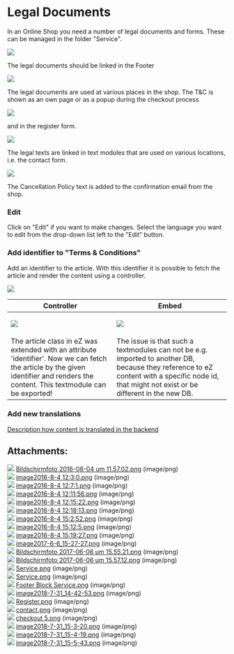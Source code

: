 #  Legal Documents 

In an Online Shop you need a number of legal documents and forms. These can be managed in the folder "Service".

![](attachments/23560989/23570911.png)

The legal documents should be linked in the Footer

![](attachments/23560989/23570898.png)

The legal documents are used at various places in the shop. The T\&C is shown as an own page or as a popup during the checkout process

![](attachments/23560989/23563167.png)

and in the register form.

![](attachments/23560989/23570894.png)

The legal texts are linked in text modules that are used on various locations, i.e. the contact form.

![](attachments/23560989/23570895.png)

The Cancellation Policy text is added to the confirmation email from the shop.

### Edit

Click on "Edit" if you want to make changes. Select the language you want to edit from the drop-down list left to the "Edit" button.

### Add identifier to "Terms & Conditions"

Add an identifier to the article. With this identifier it is possible to fetch the article and render the content using a controller.

![](attachments/23560989/23563168.png)

<table>
<thead>
<tr class="header">
<th>Controller</th>
<th>Embed</th>
</tr>
</thead>
<tbody>
<tr>
<td>
<p><img src="attachments/23560989/23563170.png" class="confluence-embedded-image" /></p>
</td>
<td>
<p><img src="attachments/23560989/23563171.png" class="confluence-embedded-image" /></p>
</td>
</tr>
<tr>
<td>The article class in eZ was extended with an attribute 'identifier'. Now we can fetch the article by the given identifier and renders the content. This textmodule can be exported!</td>
<td>The issue is that such a textmodules can not be e.g. imported to another DB, because they reference to eZ content with a specific node id, that might not exist or be different in the new DB.</td>
</tr>
</tbody>
</table>

### Add new translations

[Description how content is translated in the backend](Content-translation_23560685.html)

## Attachments:

![](images/icons/bullet_blue.gif) [Bildschirmfoto 2016-08-04 um 11.57.02.png](attachments/23560989/23563661.png) (image/png)  
![](images/icons/bullet_blue.gif) [image2016-8-4 12:3:0.png](attachments/23560989/23563662.png) (image/png)  
![](images/icons/bullet_blue.gif) [image2016-8-4 12:7:1.png](attachments/23560989/23563663.png) (image/png)  
![](images/icons/bullet_blue.gif) [image2016-8-4 12:11:56.png](attachments/23560989/23563713.png) (image/png)  
![](images/icons/bullet_blue.gif) [image2016-8-4 12:15:22.png](attachments/23560989/23563714.png) (image/png)  
![](images/icons/bullet_blue.gif) [image2016-8-4 12:18:13.png](attachments/23560989/23563715.png) (image/png)  
![](images/icons/bullet_blue.gif) [image2016-8-4 15:2:52.png](attachments/23560989/23561550.png) (image/png)  
![](images/icons/bullet_blue.gif) [image2016-8-4 15:12:5.png](attachments/23560989/23561548.png) (image/png)  
![](images/icons/bullet_blue.gif) [image2016-8-4 15:19:27.png](attachments/23560989/23561552.png) (image/png)  
![](images/icons/bullet_blue.gif) [image2017-6-6\_15-27-27.png](attachments/23560989/23563479.png) (image/png)  
![](images/icons/bullet_blue.gif) [Bildschirmfoto 2017-06-06 um 15.55.21.png](attachments/23560989/23563480.png) (image/png)  
![](images/icons/bullet_blue.gif) [Bildschirmfoto 2017-06-06 um 15.57.12.png](attachments/23560989/23563467.png) (image/png)  
![](images/icons/bullet_blue.gif) [Service.png](attachments/23560989/23570912.png) (image/png)  
![](images/icons/bullet_blue.gif) [Service.png](attachments/23560989/23570911.png) (image/png)  
![](images/icons/bullet_blue.gif) [Footer Block Service.png](attachments/23560989/23570898.png) (image/png)  
![](images/icons/bullet_blue.gif) [image2018-7-31\_14-42-53.png](attachments/23560989/23570892.png) (image/png)  
![](images/icons/bullet_blue.gif) [Register.png](attachments/23560989/23570894.png) (image/png)  
![](images/icons/bullet_blue.gif) [contact.png](attachments/23560989/23570895.png) (image/png)  
![](images/icons/bullet_blue.gif) [checkout 5.png](attachments/23560989/23563167.png) (image/png)  
![](images/icons/bullet_blue.gif) [image2018-7-31\_15-3-20.png](attachments/23560989/23563170.png) (image/png)  
![](images/icons/bullet_blue.gif) [image2018-7-31\_15-4-19.png](attachments/23560989/23563171.png) (image/png)  
![](images/icons/bullet_blue.gif) [image2018-7-31\_15-5-43.png](attachments/23560989/23563168.png) (image/png)  
